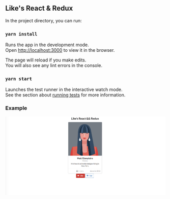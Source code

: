 ## Like's React & Redux

In the project directory, you can run:

### `yarn install`

Runs the app in the development mode.<br>
Open [http://localhost:3000](http://localhost:3000) to view it in the browser.

The page will reload if you make edits.<br>
You will also see any lint errors in the console.

### `yarn start`

Launches the test runner in the interactive watch mode.<br>
See the section about [running tests](#running-tests) for more information.

### Example

![React-Redux](https://raw.githubusercontent.com/JooseNavarro/Like-s-React-Redux/master/example.png)
